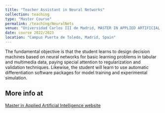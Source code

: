 ```yaml
---
title: "Teacher Assistant in Neural Networks"
collection: teaching
type: "Master Course"
permalink: /teaching/NeuralNets
venue: "Universidad Carlos III de Madrid, MASTER IN APPLIED ARTIFICIAL INTELLIGENCE"
date: course 2022/2023
location: "Campus Puerta de Toledo, Madrid, Spain"
---
```


The fundamental objective is that the student learns to design decision machines based on neural networks for basic learning problems in tabular and multimedia data, paying special attention to regularization and validation techniques. Likewise, the student will learn to use automatic differentiation software packages for model training and experimental simulation.

More info at 
------
[Master in Applied Artificial Intelligence website](https://www.uc3m.es/master/applied-artificial-intelligence)
